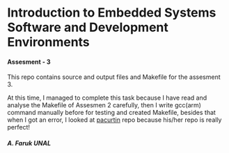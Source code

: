 # Introduction to Embedded Systems Software and Development Environments

#### Assesment - 3

This repo contains source and output files and Makefile for the assesment 3.

At this time, I managed to complete this task because I have read and analyse the Makefile of Assesmen 2 carefully, then I write gcc(arm) command manually before for testing and created Makefile, besides that when I got an error, I looked at [pacurtin] repo because his/her repo is really perfect!

[pacurtin]: <https://github.com/pacurtin/CourseraEmbeddedSystems>

##### A. Faruk UNAL